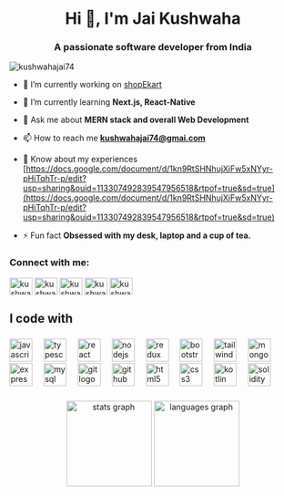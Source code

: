<h1 align="center">Hi 👋, I'm Jai Kushwaha</h1>
<h3 align="center">A passionate software developer from India</h3>

<p align="left"> <img src="https://komarev.com/ghpvc/?username=kushwahajai74&label=Profile%20views&color=0e75b6&style=flat" alt="kushwahajai74" /> </p>

- 🔭 I’m currently working on [shopEkart](https://github.com/kushwahajai74/shopekart)

- 🌱 I’m currently learning **Next.js, React-Native**

- 💬 Ask me about **MERN stack and overall Web Development**

- 📫 How to reach me **kushwahajai74@gmai.com**

- 📄 Know about my experiences [https://docs.google.com/document/d/1kn9RtSHNhujXiFw5xNYyr-pHiTqhTr-p/edit?usp=sharing&ouid=113307492839547956518&rtpof=true&sd=true](https://docs.google.com/document/d/1kn9RtSHNhujXiFw5xNYyr-pHiTqhTr-p/edit?usp=sharing&ouid=113307492839547956518&rtpof=true&sd=true)

- ⚡ Fun fact **Obsessed with my desk, laptop and a cup of tea.**

<h3 align="left">Connect with me:</h3>
<p align="left">
<a href="https://twitter.com/kushwahajai74" target="blank"><img align="center" src="https://raw.githubusercontent.com/rahuldkjain/github-profile-readme-generator/master/src/images/icons/Social/twitter.svg" alt="kushwahajai74" height="30" width="40" /></a>
<a href="https://linkedin.com/in/kushwahajai74" target="blank"><img align="center" src="https://raw.githubusercontent.com/rahuldkjain/github-profile-readme-generator/master/src/images/icons/Social/linked-in-alt.svg" alt="kushwahajai74" height="30" width="40" /></a>
<a href="https://instagram.com/kushwahajai74" target="blank"><img align="center" src="https://raw.githubusercontent.com/rahuldkjain/github-profile-readme-generator/master/src/images/icons/Social/instagram.svg" alt="kushwahajai74" height="30" width="40" /></a>
<a href="https://www.leetcode.com/kushwahajai74" target="blank"><img align="center" src="https://raw.githubusercontent.com/rahuldkjain/github-profile-readme-generator/master/src/images/icons/Social/leet-code.svg" alt="kushwahajai74" height="30" width="40" /></a>
<a href="https://auth.geeksforgeeks.org/user/kushwahajai74" target="blank"><img align="center" src="https://raw.githubusercontent.com/rahuldkjain/github-profile-readme-generator/master/src/images/icons/Social/geeks-for-geeks.svg" alt="kushwahajai74" height="30" width="40" /></a>
</p>

<h2 align="left">I code with</h2>

###

<div align="left">
  <img src="https://cdn.jsdelivr.net/gh/devicons/devicon/icons/javascript/javascript-original.svg" height="40" alt="javascript logo"  />
  <img width="12" />
  <img src="https://cdn.jsdelivr.net/gh/devicons/devicon/icons/typescript/typescript-original.svg" height="40" alt="typescript logo"  />
  <img width="12" />
  <img src="https://cdn.jsdelivr.net/gh/devicons/devicon/icons/react/react-original.svg" height="40" alt="react logo"  />
  <img width="12" />
  <img src="https://cdn.jsdelivr.net/gh/devicons/devicon/icons/nodejs/nodejs-original.svg" height="40" alt="nodejs logo"  />
  <img width="12" />
  <img src="https://cdn.jsdelivr.net/gh/devicons/devicon/icons/redux/redux-original.svg" height="40" alt="redux logo"  />
  <img width="12" />
  <img src="https://cdn.jsdelivr.net/gh/devicons/devicon/icons/bootstrap/bootstrap-original.svg" height="40" alt="bootstrap logo"  />
  <img width="12" />
  <img src="https://cdn.jsdelivr.net/gh/devicons/devicon/icons/tailwindcss/tailwindcss-original-wordmark.svg" height="40" alt="tailwindcss logo"  />
  <img width="12" />
  <img src="https://cdn.jsdelivr.net/gh/devicons/devicon/icons/mongodb/mongodb-original.svg" height="40" alt="mongodb logo"  />
  <img width="12" />
  <img src="https://cdn.jsdelivr.net/gh/devicons/devicon/icons/express/express-original.svg" height="40" alt="express logo"  />
  <img width="12" />
  <img src="https://cdn.jsdelivr.net/gh/devicons/devicon/icons/mysql/mysql-original.svg" height="40" alt="mysql logo"  />
  <img width="12" />
  <img src="https://cdn.jsdelivr.net/gh/devicons/devicon/icons/git/git-original.svg" height="40" alt="git logo"  />
  <img width="12" />
  <img src="https://cdn.jsdelivr.net/gh/devicons/devicon/icons/github/github-original.svg" height="40" alt="github logo"  />
  <img width="12" />
  <img src="https://cdn.jsdelivr.net/gh/devicons/devicon/icons/html5/html5-original.svg" height="40" alt="html5 logo"  />
  <img width="12" />
  <img src="https://cdn.jsdelivr.net/gh/devicons/devicon/icons/css3/css3-original.svg" height="40" alt="css3 logo"  />
  <img width="12" />
  <img src="https://cdn.jsdelivr.net/gh/devicons/devicon/icons/kotlin/kotlin-original.svg" height="40" alt="kotlin logo"  />
  <img width="12" />
  <img src="https://cdn.jsdelivr.net/gh/devicons/devicon/icons/solidity/solidity-original.svg" height="40" alt="solidity logo"  />
</div>

###

<div align="center">
  <img src="https://github-readme-stats.vercel.app/api?username=kushwahajai74&hide_title=false&hide_rank=false&show_icons=true&include_all_commits=true&count_private=true&disable_animations=false&theme=dracula&locale=en&hide_border=false&order=1" height="150" alt="stats graph"  />
  <img src="https://github-readme-stats.vercel.app/api/top-langs?username=kushwahajai74&locale=en&hide_title=false&layout=compact&card_width=320&langs_count=5&theme=dracula&hide_border=false&order=2" height="150" alt="languages graph"  />
</div>

###
